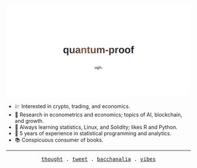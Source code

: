 

<!--
**quantum-proof/quantum-proof** is a ✨ _special_ ✨ repository because its `README.md` (this file) appears on your GitHub profile.
-->

![](https://github.com/quantum-proof/quantum-proof/blob/main/banner.svg)


* 💹   Interested in crypto, trading, and economics.
* 💼   Research in econometrics and economics; topics of AI, blockchain, and growth.
* 🌱   Always learning statistics, Linux, and Solidity; likes R and Python. 
* 👾   5 years of experience in statistical programming and analytics.
* 📚   Conspicuous consumer of books.

---

<p align = "center">
  <!-- Monospace Font -->
  <samp>
    <a href="https://onchainer.xyz">thought</a> .
    <a href="https://twitter.com/xdxp">tweet</a> .
    <a href="https://discord.gg/KYnGDzc9Cs">bacchanalia</a> .
    <a href="https://open.spotify.com/user/31pztis6cdt6nqnhixeybywqy33m">vibes</a>
  </samp>
</p>
